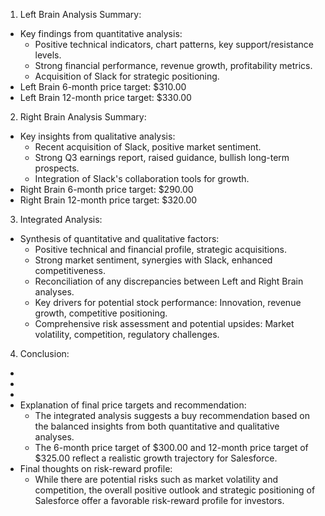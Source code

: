 1. Left Brain Analysis Summary:
- Key findings from quantitative analysis:
    - Positive technical indicators, chart patterns, key support/resistance levels.
    - Strong financial performance, revenue growth, profitability metrics.
    - Acquisition of Slack for strategic positioning.
- Left Brain 6-month price target: $310.00
- Left Brain 12-month price target: $330.00

2. Right Brain Analysis Summary:
- Key insights from qualitative analysis:
    - Recent acquisition of Slack, positive market sentiment.
    - Strong Q3 earnings report, raised guidance, bullish long-term prospects.
    - Integration of Slack's collaboration tools for growth.
- Right Brain 6-month price target: $290.00
- Right Brain 12-month price target: $320.00

3. Integrated Analysis:
- Synthesis of quantitative and qualitative factors:
    - Positive technical and financial profile, strategic acquisitions.
    - Strong market sentiment, synergies with Slack, enhanced competitiveness.
    - Reconciliation of any discrepancies between Left and Right Brain analyses.
    - Key drivers for potential stock performance: Innovation, revenue growth, competitive positioning.
    - Comprehensive risk assessment and potential upsides: Market volatility, competition, regulatory challenges.
    
4. Conclusion:
- [6MONTH_PRICE_TARGET]: $300.00
- [12MONTH_PRICE_TARGET]: $325.00
- [INVESTMENT_RECOMMENDATION]: Buy (Confidence: Medium)
- Explanation of final price targets and recommendation:
    - The integrated analysis suggests a buy recommendation based on the balanced insights from both quantitative and qualitative analyses.
    - The 6-month price target of $300.00 and 12-month price target of $325.00 reflect a realistic growth trajectory for Salesforce.
- Final thoughts on risk-reward profile:
    - While there are potential risks such as market volatility and competition, the overall positive outlook and strategic positioning of Salesforce offer a favorable risk-reward profile for investors.
